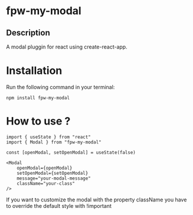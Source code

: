 # fpw-my-modal

## Description

A modal pluggin for react using create-react-app.

# Installation

Run the following command in your terminal:

`npm install fpw-my-modal`

# How to use ?

```
import { useState } from "react"
import { Modal } from "fpw-my-modal"

const [openModal, setOpenModal] = useState(false)

<Modal
    openModal={openModal}
    setOpenModal={setOpenModal}
    message="your-modal-message"
    className="your-class"
/>
```
If you want to customize the modal with the property className you have to override the default style with !important